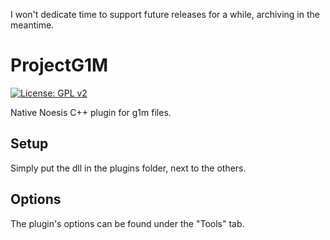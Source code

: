 I won't dedicate time to support future releases for a while, archiving in the meantime.

# ProjectG1M
[![License: GPL v2](https://img.shields.io/badge/License-GPL%20v2-blue.svg)](https://www.gnu.org/licenses/old-licenses/gpl-2.0.en.html)

Native Noesis C++ plugin for g1m files.

## Setup

Simply put the dll in the plugins folder, next to the others.

## Options

The plugin's options can be found under the "Tools" tab.
